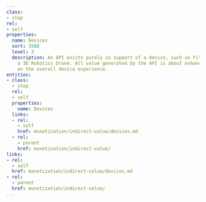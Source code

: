 ```yaml
---
class:
- stop
rel:
- self
properties:
  name: Devices
  sort: 3588
  level: 3
  description: An API exists purely in support of a device, such as Fitbit, or with
    a 3D Robotics Drone. All value generated by the API is about enhancing, and building
    on the overall device experience.
entities:
- class:
  - stop
  rel:
  - self
  properties:
    name: Devices
  links:
  - rel:
    - self
    href: monetization/indirect-value/devices.md
  - rel:
    - parent
    href: monetization/indirect-value/
links:
- rel:
  - self
  href: monetization/indirect-value/devices.md
- rel:
  - parent
  href: monetization/indirect-value/
...
```

